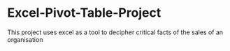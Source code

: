 # Excel-Pivot-Table-Project
This project uses excel as a tool to decipher critical facts of the sales of an organisation 
